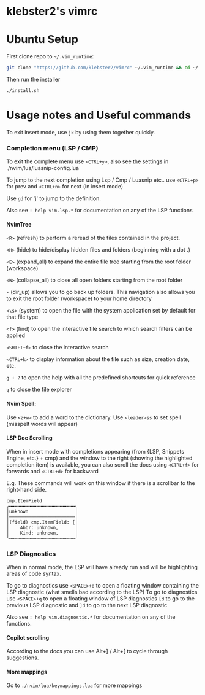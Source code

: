 # klebster2's vimrc

Ubuntu Setup
============

First clone repo to `~/.vim_runtime`:

```bash
git clone "https://github.com/klebster2/vimrc" ~/.vim_runtime && cd ~/.vim_runtime
```

Then run the installer

``` bash
./install.sh
```

# Usage notes and Useful commands

To exit insert mode, use `jk` by using them together quickly.

### Completion menu (LSP / CMP)
To exit the complete menu use `<CTRL+y>`, also see the settings in ./nvim/lua/luasnip-config.lua

To jump to the next completion using Lsp / Cmp / Luasnip etc.. use
`<CTRL+p>` for prev and `<CTRL+n>` for next (in insert mode)

Use `gd` for 'j' to jump to the definition.

Also see `: help vim.lsp.*` for documentation on any of the LSP functions


#### NvimTree

`<R>` (refresh) to perform a reread of the files contained in the project.

`<H>` (hide) to hide/display hidden files and folders (beginning with a dot .)

`<E>` (expand_all) to expand the entire file tree starting from the root folder (workspace)

`<W>` (collapse_all) to close all open folders starting from the root folder

`-` (dir_up) allows you to go back up folders. This navigation also allows you to exit the root folder (workspace) to your home directory

`<\s>` (system) to open the file with the system application set by default for that file type

`<f>` (find) to open the interactive file search to which search filters can be applied

`<SHIFT+f>` to close the interactive search

`<CTRL+k>` to display information about the file such as size, creation date, etc.

`g + ?` to open the help with all the predefined shortcuts for quick reference

`q` to close the file explorer


#### Nvim Spell:

Use  `<z+w>` to add a word to the dictionary.
Use `<leader>ss` to set spell (misspelt words will appear)

#### LSP Doc Scrolling

When in insert mode with completions appearing (from {LSP, Snippets Engine, etc.} + cmp)
and the window to the right (showing the highlighted completion item) is available, you can also scroll the docs using
`<CTRL+f>` for forwards and `<CTRL+d>` for backward

E.g. These commands will work on this window if there is a scrollbar to the right-hand side.

```
cmp.ItemField
╭╍╍╍╍╍╍╍╍╍╍╍╍╍╍╍╍╍╍╍╍╍╍╍╍╮
│unknown                 │
│────────────────────────│
│(field) cmp.ItemField: {│
│    Abbr: unknown,      │
│    Kind: unknown,      │
╰╍╍╍╍╍╍╍╍╍╍╍╍╍╍╍╍╍╍╍╍╍╍╍╍╯
```

### LSP Diagnostics

When in normal mode, the LSP will have already run and will be highlighting areas of code syntax.

To go to diagnostics use `<SPACE>+e` to open a floating window containing the LSP diagnostic (what smells bad according to the LSP)
To go to diagnostics use `<SPACE>+q` to open a floating window of LSP diagnostics
`[d` to go to the previous LSP diagnostic and `]d` to go to the next LSP diagnostic

Also see `: help vim.diagnostic.*` for documentation on any of the functions.

#### Copilot scrolling
According to the docs you can use Alt+] / Alt+[ to cycle through suggestions.


#### More mappings

Go to `./nvim/lua/keymappings.lua` for more mappings
